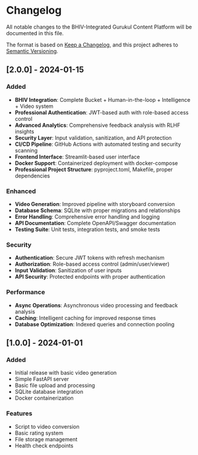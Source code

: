 # Changelog

All notable changes to the BHIV-Integrated Gurukul Content Platform will be documented in this file.

The format is based on [Keep a Changelog](https://keepachangelog.com/en/1.0.0/),
and this project adheres to [Semantic Versioning](https://semver.org/spec/v2.0.0.html).

## [2.0.0] - 2024-01-15

### Added
- **BHIV Integration**: Complete Bucket + Human-in-the-loop + Intelligence + Video system
- **Professional Authentication**: JWT-based auth with role-based access control
- **Advanced Analytics**: Comprehensive feedback analysis with RLHF insights
- **Security Layer**: Input validation, sanitization, and API protection
- **CI/CD Pipeline**: GitHub Actions with automated testing and security scanning
- **Frontend Interface**: Streamlit-based user interface
- **Docker Support**: Containerized deployment with docker-compose
- **Professional Project Structure**: pyproject.toml, Makefile, proper dependencies

### Enhanced
- **Video Generation**: Improved pipeline with storyboard conversion
- **Database Schema**: SQLite with proper migrations and relationships
- **Error Handling**: Comprehensive error handling and logging
- **API Documentation**: Complete OpenAPI/Swagger documentation
- **Testing Suite**: Unit tests, integration tests, and smoke tests

### Security
- **Authentication**: Secure JWT tokens with refresh mechanism
- **Authorization**: Role-based access control (admin/user/viewer)
- **Input Validation**: Sanitization of user inputs
- **API Security**: Protected endpoints with proper authentication

### Performance
- **Async Operations**: Asynchronous video processing and feedback analysis
- **Caching**: Intelligent caching for improved response times
- **Database Optimization**: Indexed queries and connection pooling

## [1.0.0] - 2024-01-01

### Added
- Initial release with basic video generation
- Simple FastAPI server
- Basic file upload and processing
- SQLite database integration
- Docker containerization

### Features
- Script to video conversion
- Basic rating system
- File storage management
- Health check endpoints